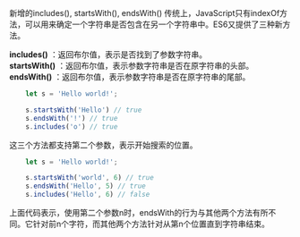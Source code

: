 新增的includes(), startsWith(), endsWith()
传统上，JavaScript只有indexOf方法，可以用来确定一个字符串是否包含在另一个字符串中。ES6又提供了三种新方法。

**includes()** ：返回布尔值，表示是否找到了参数字符串。  
**startsWith()** ：返回布尔值，表示参数字符串是否在原字符串的头部。  
**endsWith()** ：返回布尔值，表示参数字符串是否在原字符串的尾部。

```javascript
    let s = 'Hello world!';

    s.startsWith('Hello') // true
    s.endsWith('!') // true
    s.includes('o') // true
```
这三个方法都支持第二个参数，表示开始搜索的位置。
```javascript
    let s = 'Hello world!';

    s.startsWith('world', 6) // true
    s.endsWith('Hello', 5) // true
    s.includes('Hello', 6) // false
```
上面代码表示，使用第二个参数n时，endsWith的行为与其他两个方法有所不同。它针对前n个字符，而其他两个方法针对从第n个位置直到字符串结束。